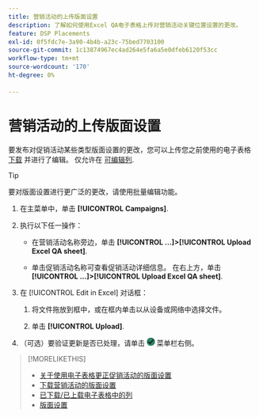 ```yaml
---
title: 营销活动的上传版面设置
description: 了解如何使用Excel QA电子表格上传对营销活动关键位置设置的更改。
feature: DSP Placements
exl-id: 0f5fdc7e-3a90-4b4b-a23c-75bed7703100
source-git-commit: 1c13874967ec4ad264e5fa6a5e0dfeb6120f53cc
workflow-type: tm+mt
source-wordcount: '170'
ht-degree: 0%

---
```


# 营销活动的上传版面设置

要发布对促销活动某些类型版面设置的更改，您可以上传您之前使用的电子表格 [下载](qa-sheet-download.md) 并进行了编辑。 仅允许在 [可编辑列](qa-sheet-columns.md).

>[!TIP]
>
>要对版面设置进行更广泛的更改，请使用批量编辑功能。<!-- add link once we have help on it -->

1. 在主菜单中，单击 **[!UICONTROL Campaigns]**.

1. 执行以下任一操作：

   * 在营销活动名称旁边，单击 **[!UICONTROL ...]>[!UICONTROL Upload Excel QA sheet]**.

   * 单击促销活动名称可查看促销活动详细信息。 在右上方，单击 **[!UICONTROL ...]>[!UICONTROL Upload Excel QA sheet]**.

1. 在 [!UICONTROL Edit in Excel] 对话框：

   1. 将文件拖放到框中，或在框内单击以从设备或网络中选择文件。

   1. 单击 **[!UICONTROL Upload]**.

1. （可选）要验证更新是否已处理，请单击 ![作业](/help/dsp/assets/downloads.png) 菜单栏右侧。

>[!MORELIKETHIS]
>
>* [关于使用电子表格更正促销活动的版面设置](qa-about.md)
>* [下载营销活动的版面设置](qa-sheet-download.md)
>* [已下载/已上载电子表格中的列](qa-sheet-columns.md)
>* [版面设置](/help/dsp/campaign-management/placements/placement-settings.md)

